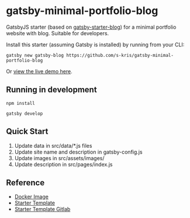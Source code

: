 # gatsby-minimal-portfolio-blog 

GatsbyJS starter (based on [gatsby-starter-blog](https://github.com/gatsbyjs/gatsby-starter-blog)) for a minimal portfolio website with blog. Suitable for developers.

Install this starter (assuming Gatsby is installed) by running from your CLI:

`gatsby new gatsby-blog https://github.com/s-kris/gatsby-minimal-portfolio-blog`

Or [view the live demo here](https://saikrishna.me).

## Running in development
`npm install`

`gatsby develop`

## Quick Start

1. Update data in src/data/\*.js files
2. Update site name and description in gatsby-config.js
3. Update images in src/assets/images/
4. Update description in src/pages/index.js

## Reference
 - [Docker Image](https://github.com/aripalo/gatsby-docker)
 - [Starter Template](https://www.gatsbyjs.org/starters/s-kris/gatsby-minimal-portfolio-blog/)
 - [Starter Template Gitlab](https://github.com/s-kris/gatsby-minimal-portfolio-blog)
